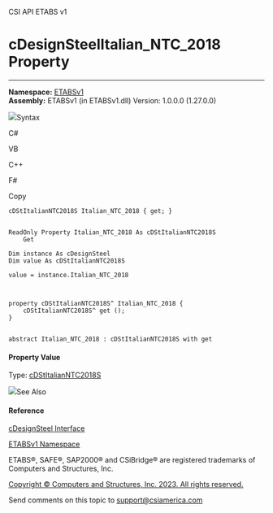 ﻿

CSI API ETABS v1

# cDesignSteelItalian_NTC_2018 Property  
  
---  
  
**Namespace:** [ETABSv1](2780f1b8-2033-5289-2298-1cdb2a7508d9.htm)  
**Assembly:** ETABSv1 (in ETABSv1.dll) Version: 1.0.0.0 (1.27.0.0)

![](../icons/SectionExpanded.png)Syntax

C#

VB

C++

F#

Copy

    
    
    cDStItalianNTC2018S Italian_NTC_2018 { get; }
    
    
    ReadOnly Property Italian_NTC_2018 As cDStItalianNTC2018S
    	Get
    
    Dim instance As cDesignSteel
    Dim value As cDStItalianNTC2018S
    
    value = instance.Italian_NTC_2018
    
    
    
    property cDStItalianNTC2018S^ Italian_NTC_2018 {
    	cDStItalianNTC2018S^ get ();
    }
    
    
    abstract Italian_NTC_2018 : cDStItalianNTC2018S with get
    

#### Property Value

Type: [cDStItalianNTC2018S](d1e0254d-07a1-346b-c39b-2c1b60926a31.htm)

![](../icons/SectionExpanded.png)See Also

#### Reference

[cDesignSteel Interface](b1c226bd-117b-fef1-3ecf-9501e542b220.htm)

[ETABSv1 Namespace](2780f1b8-2033-5289-2298-1cdb2a7508d9.htm)

ETABS®, SAFE®, SAP2000® and CSiBridge® are registered trademarks of Computers
and Structures, Inc.  

[Copyright © Computers and Structures, Inc. 2023. All rights
reserved.](http://www.csiamerica.com)

Send comments on this topic to
[support@csiamerica.com](mailto:support%40csiamerica.com?Subject=CSI%20API%20ETABS%20v1)

